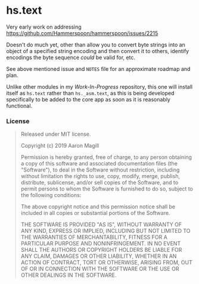 hs.text
=======

Very early work on addressing https://github.com/Hammerspoon/hammerspoon/issues/2215

Doesn't do much yet, other than allow you to convert byte strings into an object of a specified string encoding and then convert it to others, identify encodings the byte sequence *could* be valid for, etc.

See above mentioned issue and `NOTES` file for an approximate roadmap and plan.

Unlike other modules in my *Work-In-Progress* repository, this one will install itself as `hs.text` rather than `hs._asm.text`, as this is being developed specifically to be added to the core app as soon as it is reasonably functional.

### License

> Released under MIT license.
>
> Copyright (c) 2019 Aaron Magill
>
> Permission is hereby granted, free of charge, to any person obtaining a copy of this software and associated documentation files (the "Software"), to deal in the Software without restriction, including without limitation the rights to use, copy, modify, merge, publish, distribute, sublicense, and/or sell copies of the Software, and to permit persons to whom the Software is furnished to do so, subject to the following conditions:
>
> The above copyright notice and this permission notice shall be included in all copies or substantial portions of the Software.
>
> THE SOFTWARE IS PROVIDED "AS IS", WITHOUT WARRANTY OF ANY KIND, EXPRESS OR IMPLIED, INCLUDING BUT NOT LIMITED TO THE WARRANTIES OF MERCHANTABILITY, FITNESS FOR A PARTICULAR PURPOSE AND NONINFRINGEMENT. IN NO EVENT SHALL THE AUTHORS OR COPYRIGHT HOLDERS BE LIABLE FOR ANY CLAIM, DAMAGES OR OTHER LIABILITY, WHETHER IN AN ACTION OF CONTRACT, TORT OR OTHERWISE, ARISING FROM, OUT OF OR IN CONNECTION WITH THE SOFTWARE OR THE USE OR OTHER DEALINGS IN THE SOFTWARE.
>


